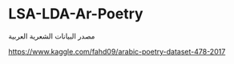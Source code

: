 # LSA-LDA-Ar-Poetry

مصدر البيانات الشعرية العربية

https://www.kaggle.com/fahd09/arabic-poetry-dataset-478-2017
